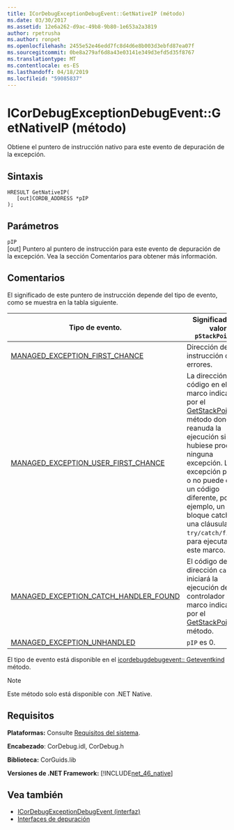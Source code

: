 ```yaml
---
title: ICorDebugExceptionDebugEvent::GetNativeIP (método)
ms.date: 03/30/2017
ms.assetid: 12e6a262-d9ac-49b8-9b80-1e653a2a3819
author: rpetrusha
ms.author: ronpet
ms.openlocfilehash: 2455e52e46edd7fc8d4d6e8b003d3ebfd87ea07f
ms.sourcegitcommit: 0be8a279af6d8a43e03141e349d3efd5d35f8767
ms.translationtype: MT
ms.contentlocale: es-ES
ms.lasthandoff: 04/18/2019
ms.locfileid: "59085837"
---
```

# <a name="icordebugexceptiondebugeventgetnativeip-method"></a>ICorDebugExceptionDebugEvent::GetNativeIP (método)
Obtiene el puntero de instrucción nativo para este evento de depuración de la excepción.  
  
## <a name="syntax"></a>Sintaxis  
  
```  
HRESULT GetNativeIP(  
   [out]CORDB_ADDRESS *pIP  
);  
```  
  
## <a name="parameters"></a>Parámetros  
 `pIP`  
 [out] Puntero al puntero de instrucción para este evento de depuración de la excepción. Vea la sección Comentarios para obtener más información.  
  
## <a name="remarks"></a>Comentarios  
 El significado de este puntero de instrucción depende del tipo de evento, como se muestra en la tabla siguiente.  
  
|Tipo de evento.|Significado del valor `pStackPointer`|  
|----------------|--------------------------------------|  
|[MANAGED_EXCEPTION_FIRST_CHANCE](../../../../docs/framework/unmanaged-api/debugging/cordebugrecordformat-enumeration.md)|Dirección de la instrucción con errores.|  
|[MANAGED_EXCEPTION_USER_FIRST_CHANCE](../../../../docs/framework/unmanaged-api/debugging/cordebugrecordformat-enumeration.md)|La dirección de código en el marco indicado por el [GetStackPointer](../../../../docs/framework/unmanaged-api/debugging/icordebugexceptiondebugevent-getstackpointer-method.md) método donde se reanuda la ejecución si no se hubiese producida ninguna excepción. La excepción puede o no puede causar un código diferente, por ejemplo, un bloque catch de una cláusula `try/catch/finally`, para ejecutar en este marco.|  
|[MANAGED_EXCEPTION_CATCH_HANDLER_FOUND](../../../../docs/framework/unmanaged-api/debugging/cordebugrecordformat-enumeration.md)|El código de dirección `catch` iniciará la ejecución de controlador en el marco indicado por el [GetStackPointer](../../../../docs/framework/unmanaged-api/debugging/icordebugexceptiondebugevent-getstackpointer-method.md) método.|  
|[MANAGED_EXCEPTION_UNHANDLED](../../../../docs/framework/unmanaged-api/debugging/cordebugrecordformat-enumeration.md)|`pIP` es 0.|  
  
 El tipo de evento está disponible en el [icordebugdebugevent:: Geteventkind](../../../../docs/framework/unmanaged-api/debugging/icordebugdebugevent-geteventkind-method.md) método.  
  
> [!NOTE]
>  Este método solo está disponible con .NET Native.  
  
## <a name="requirements"></a>Requisitos  
 **Plataformas:** Consulte [Requisitos del sistema](../../../../docs/framework/get-started/system-requirements.md).  
  
 **Encabezado**: CorDebug.idl, CorDebug.h  
  
 **Biblioteca:** CorGuids.lib  
  
 **Versiones de .NET Framework:** [!INCLUDE[net_46_native](../../../../includes/net-46-native-md.md)]  
  
## <a name="see-also"></a>Vea también

- [ICorDebugExceptionDebugEvent (interfaz)](../../../../docs/framework/unmanaged-api/debugging/icordebugexceptiondebugevent-interface.md)
- [Interfaces de depuración](../../../../docs/framework/unmanaged-api/debugging/debugging-interfaces.md)
